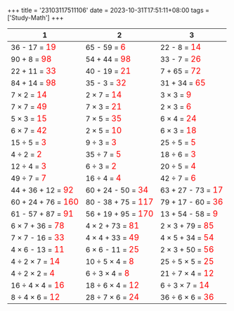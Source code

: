 +++ 
title = '23103117511106' 
date = 2023-10-31T17:51:11+08:00 
tags = ['Study-Math'] 
+++ 

1 | 2 | 3 
-- | -- | -- 
36 - 17 = <font color=red size=4>19</font> | 65 - 59 = <font color=red size=4>6</font> | 22 - 8 = <font color=red size=4>14</font> 
90 + 8 = <font color=red size=4>98</font> | 54 + 44 = <font color=red size=4>98</font> | 33 - 7 = <font color=red size=4>26</font> 
22 + 11 = <font color=red size=4>33</font> | 40 - 19 = <font color=red size=4>21</font> | 7 + 65 = <font color=red size=4>72</font> 
84 + 14 = <font color=red size=4>98</font> | 35 - 3 = <font color=red size=4>32</font> | 31 + 34 = <font color=red size=4>65</font> 
7 × 2 = <font color=red size=4>14</font> | 2 × 7 = <font color=red size=4>14</font> | 3 × 3 = <font color=red size=4>9</font> 
7 × 7 = <font color=red size=4>49</font> | 7 × 3 = <font color=red size=4>21</font> | 2 × 3 = <font color=red size=4>6</font> 
5 × 3 = <font color=red size=4>15</font> | 7 × 5 = <font color=red size=4>35</font> | 6 × 4 = <font color=red size=4>24</font> 
6 × 7 = <font color=red size=4>42</font> | 2 × 5 = <font color=red size=4>10</font> | 6 × 3 = <font color=red size=4>18</font> 
15 ÷ 5 = <font color=red size=4>3</font> | 9 ÷ 3 = <font color=red size=4>3</font> | 25 ÷ 5 = <font color=red size=4>5</font> 
4 ÷ 2 = <font color=red size=4>2</font> | 35 ÷ 7 = <font color=red size=4>5</font> | 18 ÷ 6 = <font color=red size=4>3</font> 
12 ÷ 4 = <font color=red size=4>3</font> | 6 ÷ 3 = <font color=red size=4>2</font> | 20 ÷ 5 = <font color=red size=4>4</font> 
49 ÷ 7 = <font color=red size=4>7</font> | 16 ÷ 4 = <font color=red size=4>4</font> | 42 ÷ 7 = <font color=red size=4>6</font> 
44 + 36 + 12 = <font color=red size=4>92</font> | 60 + 24 - 50 = <font color=red size=4>34</font> | 63 + 27 - 73 = <font color=red size=4>17</font> 
60 + 24 + 76 = <font color=red size=4>160</font> | 80 - 38 + 75 = <font color=red size=4>117</font> | 79 + 17 - 60 = <font color=red size=4>36</font> 
61 - 57 + 87 = <font color=red size=4>91</font> | 56 + 19 + 95 = <font color=red size=4>170</font> | 13 + 54 - 58 = <font color=red size=4>9</font> 
6 × 7 + 36 = <font color=red size=4>78</font> | 4 × 2 + 73 = <font color=red size=4>81</font> | 2 × 3 + 79 = <font color=red size=4>85</font> 
7 × 7 - 16 = <font color=red size=4>33</font> | 4 × 4 + 33 = <font color=red size=4>49</font> | 4 × 5 + 34 = <font color=red size=4>54</font> 
4 × 6 - 13 = <font color=red size=4>11</font> | 6 × 6 - 11 = <font color=red size=4>25</font> | 2 × 3 + 50 = <font color=red size=4>56</font> 
4 ÷ 2 × 7 = <font color=red size=4>14</font> | 10 ÷ 5 × 4 = <font color=red size=4>8</font> | 25 ÷ 5 × 5 = <font color=red size=4>25</font> 
4 ÷ 2 × 2 = <font color=red size=4>4</font> | 6 ÷ 3 × 4 = <font color=red size=4>8</font> | 21 ÷ 7 × 4 = <font color=red size=4>12</font> 
16 ÷ 4 × 4 = <font color=red size=4>16</font> | 18 ÷ 6 × 4 = <font color=red size=4>12</font> | 6 ÷ 3 × 7 = <font color=red size=4>14</font> 
8 ÷ 4 × 6 = <font color=red size=4>12</font> | 28 ÷ 7 × 6 = <font color=red size=4>24</font> | 36 ÷ 6 × 6 = <font color=red size=4>36</font> 

